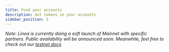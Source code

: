 ```yaml
---
title: Fund your accounts
description: Get tokens in your accounts
sidebar_position: 3
---
```

_Note: Linea is currently doing a soft launch of Mainnet with specific partners. Public availability will be announced soon. Meanwhile, feel free to check out our [testnet docs](/build-on-linea/use-linea-testnet/fund.md)_

<!-- Before you begin, ensure your wallet is [configured to use Linea](./set-up-your-wallet.mdx)

# Buy directly on Linea

# Use a bridge

## Get other tokens on Linea

:::

Specific tokens require specific bridges. If you want to bridge from Goerli to Linea, you can find the tokens, contract addresses, and associated bridges [here](/use-mainnet/info-contracts.md#token-contract-addresses-and-bridges). -->
